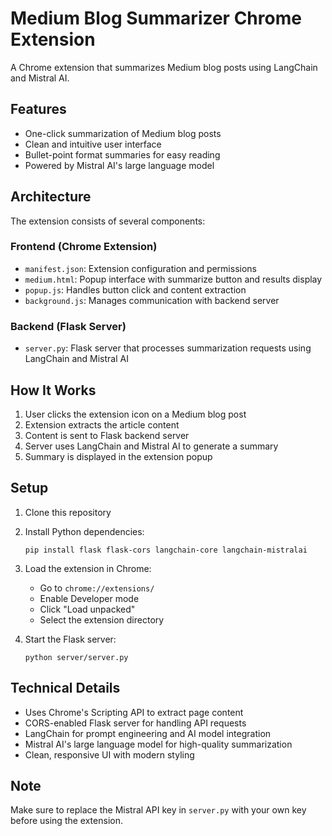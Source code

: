 # Medium Blog Summarizer Chrome Extension

A Chrome extension that summarizes Medium blog posts using LangChain and Mistral AI.

## Features

- One-click summarization of Medium blog posts
- Clean and intuitive user interface
- Bullet-point format summaries for easy reading
- Powered by Mistral AI's large language model

## Architecture

The extension consists of several components:

### Frontend (Chrome Extension)
- `manifest.json`: Extension configuration and permissions
- `medium.html`: Popup interface with summarize button and results display
- `popup.js`: Handles button click and content extraction
- `background.js`: Manages communication with backend server

### Backend (Flask Server)
- `server.py`: Flask server that processes summarization requests using LangChain and Mistral AI

## How It Works

1. User clicks the extension icon on a Medium blog post
2. Extension extracts the article content
3. Content is sent to Flask backend server
4. Server uses LangChain and Mistral AI to generate a summary
5. Summary is displayed in the extension popup

## Setup

1. Clone this repository
2. Install Python dependencies:
   ```
   pip install flask flask-cors langchain-core langchain-mistralai
   ```
3. Load the extension in Chrome:
   - Go to `chrome://extensions/`
   - Enable Developer mode
   - Click "Load unpacked"
   - Select the extension directory

4. Start the Flask server:
   ```
   python server/server.py
   ```

## Technical Details

- Uses Chrome's Scripting API to extract page content
- CORS-enabled Flask server for handling API requests
- LangChain for prompt engineering and AI model integration
- Mistral AI's large language model for high-quality summarization
- Clean, responsive UI with modern styling

## Note

Make sure to replace the Mistral API key in `server.py` with your own key before using the extension.
